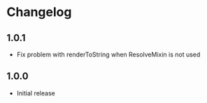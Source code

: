 # Changelog

## 1.0.1
* Fix problem with renderToString when ResolveMixin is not used

## 1.0.0
* Initial release
